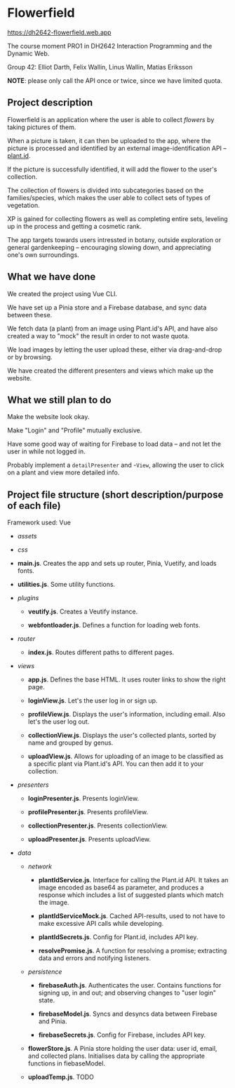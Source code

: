 # Flowerfield

https://dh2642-flowerfield.web.app

The course moment PRO1 in DH2642 Interaction Programming and the Dynamic Web.

Group 42: Elliot Darth, Felix Wallin, Linus Wallin, Matias Eriksson

**NOTE**: please only call the API once or twice, since we have limited quota.

## Project description

Flowerfield is an application where the user is able to collect _flowers_ by taking pictures of them.

When a picture is taken, it can then be uploaded to the app, where the picture is processed and identified by an external image-identification API – [plant.id](https://web.plant.id/plant-identification-api/).

If the picture is successfully identified, it will add the flower to the user's collection.

The collection of flowers is divided into subcategories based on the families/species, which makes the user able to collect sets of types of vegetation.

XP is gained for collecting flowers as well as completing entire sets, leveling up in the process and getting a cosmetic rank.

The app targets towards users intressted in botany, outside exploration or general gardenkeeping – encouraging slowing down, and appreciating one's own surroundings.

## What we have done

We created the project using Vue CLI.

We have set up a Pinia store and a Firebase database, and sync data between these.

We fetch data (a plant) from an image using Plant.id's API, and have also created a way to "mock" the result in order to not waste quota.

We load images by letting the user upload these, either via drag-and-drop or by browsing.

We have created the different presenters and views which make up the website.

## What we still plan to do

Make the website look okay.

Make "Login" and "Profile" mutually exclusive.

Have some good way of waiting for Firebase to load data – and not let the user in while not logged in.

Probably implement a `detailPresenter` and -`View`, allowing the user to click on a plant and view more detailed info.

## Project file structure (short description/purpose of each file)

Framework used: Vue

- _assets_

- _css_

- **main.js**. Creates the app and sets up router, Pinia, Vuetify, and loads fonts.

- **utilities.js**. Some utility functions.

- _plugins_

  - **veutify.js**. Creates a Veutify instance.

  - **webfontloader.js**. Defines a function for loading web fonts.

- _router_

  - **index.js**. Routes different paths to different pages.

- _views_

  - **app.js**. Defines the base HTML. It uses router links to show the right page.

  - **loginView.js**. Let's the user log in or sign up.

  - **profileView.js**. Displays the user's information, including email. Also let's the user log out.

  - **collectionView.js**. Displays the user's collected plants, sorted by name and grouped by genus.

  - **uploadView.js**. Allows for uploading of an image to be classified as a specific plant via Plant.id's API. You can then add it to your collection.

- _presenters_

  - **loginPresenter.js**. Presents loginView.

  - **profilePresenter.js**. Presents profileView.

  - **collectionPresenter.js**. Presents collectionView.

  - **uploadPresenter.js**. Presents uploadView.

- _data_

  - _network_

    - **plantIdService.js**. Interface for calling the Plant.id API. It takes an image encoded as base64 as parameter, and produces a response which includes a list of suggested plants which match the image.

    - **plantIdServiceMock.js**. Cached API-results, used to not have to make excessive API calls while developing.

    - **plantIdSecrets.js**. Config for Plant.id, includes API key.

    - **resolvePromise.js**. A function for resolving a promise; extracting data and errors and notifying listeners.

  - _persistence_

    - **firebaseAuth.js**. Authenticates the user. Contains functions for signing up, in and out; and observing changes to "user login" state.

    - **firebaseModel.js**. Syncs and desyncs data between Firebase and Pinia.

    - **firebaseSecrets.js**. Config for Firebase, includes API key.

  - **flowerStore.js**. A Pinia store holding the user data: user id, email, and collected plans. Initialises data by calling the appropriate functions in fiebaseModel.

  - **uploadTemp.js**. TODO

